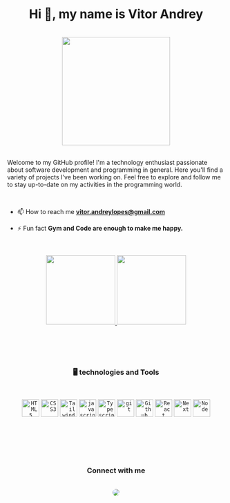 <h1 align="center">Hi 👋, my name is Vitor Andrey</h1>
<br />

<div align="center">
<img width="250em" src="https://user-images.githubusercontent.com/114686823/233619867-895af594-cf56-48e5-ace2-6bac510225c2.png" />
</div>
<br/>
 
 <p>
 Welcome to my GitHub profile! I'm a technology enthusiast passionate about software development and programming in general. Here you'll find a variety of projects I've been working on. Feel free to explore and follow me to stay up-to-date on my activities in the programming world.
</p>
<br/>

- 📫 How to reach me **vitor.andreylopes@gmail.com**

- ⚡ Fun fact **Gym and Code are enough to make me happy.**
<br />

<div align="center">
 <br />
 
<a href="https://github.com/VitorAndrey">
  <img height="160em" src="https://github-readme-stats.vercel.app/api?username=VitorAndrey&show_icons=true&theme=algolia" />
  <img height="160em" src="https://github-readme-stats-eight-theta.vercel.app/api/top-langs/?username=VitorAndrey&layout=compact&langs_count=8&theme=algolia"/>
</a>
</div> 
<br />

#
<br />

<h3 align="center">🖥️ technologies and Tools</h3>
<br />

<p align="center">
 <code><img width="40px" src="https://cdn.jsdelivr.net/gh/devicons/devicon/icons/html5/html5-plain.svg" title = "HTML5"/></code>
 <code><img width="40px" src="https://cdn.jsdelivr.net/gh/devicons/devicon/icons/css3/css3-plain.svg" title = "CSS3"/></code>
 <code><img width="40px" src="https://cdn.jsdelivr.net/gh/devicons/devicon/icons/tailwindcss/tailwindcss-plain.svg" title = "Tailwind"/></code>
 <code><img width="40px" src="https://cdn.jsdelivr.net/gh/devicons/devicon/icons/javascript/javascript-plain.svg" title = "javascript"/></code>
 <code><img width="40px" src="https://cdn.jsdelivr.net/gh/devicons/devicon/icons/typescript/typescript-plain.svg" title = "Typescript"/></code>
 <code><img width="40px" src="https://cdn.jsdelivr.net/gh/devicons/devicon/icons/git/git-original.svg" title = "git"/></code>
 <code><img width="40px" src="https://cdn.jsdelivr.net/gh/devicons/devicon/icons/github/github-original.svg" title = "Github"/></code>
 <code><img width="40px" src="https://cdn.jsdelivr.net/gh/devicons/devicon/icons/react/react-original.svg" title = "React"/></code>
 <code><img width="40px" src="https://cdn.jsdelivr.net/gh/devicons/devicon/icons/nextjs/nextjs-original.svg" title = "Next"/></code>
 <code><img width="40px" src="https://cdn.jsdelivr.net/gh/devicons/devicon/icons/nodejs/nodejs-original.svg" title = "Node"/></code>
</p>
<br />

#
<br />

<h3 align="center">Connect with me</h3>
<br />

<div align="center">  
  <a href="https://www.linkedin.com/in/vitor-andrey-676869271/" target="_blank"><img src="https://img.shields.io/badge/-LinkedIn-%230077B5?style=for-the-badge&logo=linkedin&logoColor=white" style="border-radius: 30px" target="_blank" /></a> 
 </div>
<br />

 
<div >

